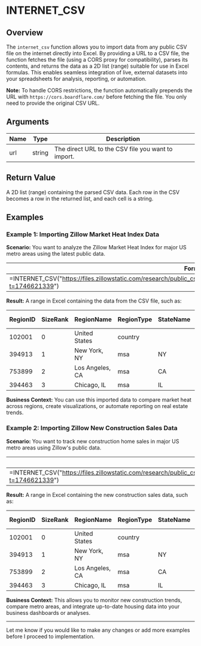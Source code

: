 # INTERNET_CSV

## Overview
The `internet_csv` function allows you to import data from any public CSV file on the internet directly into Excel. By providing a URL to a CSV file, the function fetches the file (using a CORS proxy for compatibility), parses its contents, and returns the data as a 2D list (range) suitable for use in Excel formulas. This enables seamless integration of live, external datasets into your spreadsheets for analysis, reporting, or automation.

**Note:** To handle CORS restrictions, the function automatically prepends the URL with `https://cors.boardflare.com/` before fetching the file. You only need to provide the original CSV URL.

## Arguments

| Name | Type   | Description                                                      |
|------|--------|------------------------------------------------------------------|
| url  | string | The direct URL to the CSV file you want to import.               |

## Return Value

A 2D list (range) containing the parsed CSV data. Each row in the CSV becomes a row in the returned list, and each cell is a string.

## Examples

### Example 1: Importing Zillow Market Heat Index Data
**Scenario:** You want to analyze the Zillow Market Heat Index for major US metro areas using the latest public data.

| Formula Example |
|-----------------|
| =INTERNET_CSV("https://files.zillowstatic.com/research/public_csvs/market_temp_index/Metro_market_temp_index_uc_sfrcondo_month.csv?t=1746621339") |

**Result:**
A range in Excel containing the data from the CSV file, such as:

| RegionID | SizeRank | RegionName        | RegionType | StateName | 2018-01-31 | 2018-02-28 |
|----------|----------|-------------------|------------|-----------|------------|------------|
| 102001   | 0        | United States     | country    |           | 50         | 50         |
| 394913   | 1        | New York, NY      | msa        | NY        | 52         | 52         |
| 753899   | 2        | Los Angeles, CA   | msa        | CA        | 69         | 67         |
| 394463   | 3        | Chicago, IL       | msa        | IL        | 48         | 49         |

**Business Context:**
You can use this imported data to compare market heat across regions, create visualizations, or automate reporting on real estate trends.

### Example 2: Importing Zillow New Construction Sales Data
**Scenario:** You want to track new construction home sales in major US metro areas using Zillow's public data.

| Formula Example |
|-----------------|
| =INTERNET_CSV("https://files.zillowstatic.com/research/public_csvs/new_con_sales_count_raw/Metro_new_con_sales_count_raw_uc_sfrcondo_month.csv?t=1746621339") |

**Result:**
A range in Excel containing the new construction sales data, such as:

| RegionID | SizeRank | RegionName        | RegionType | StateName | 2018-01-31 | 2018-02-28 |
|----------|----------|-------------------|------------|-----------|------------|------------|
| 102001   | 0        | United States     | country    |           | 34508      | 33782      |
| 394913   | 1        | New York, NY      | msa        | NY        | 532        | 447        |
| 753899   | 2        | Los Angeles, CA   | msa        | CA        | 333        | 398        |
| 394463   | 3        | Chicago, IL       | msa        | IL        | 288        | 255        |

**Business Context:**
This allows you to monitor new construction trends, compare metro areas, and integrate up-to-date housing data into your business dashboards or analyses.

---

Let me know if you would like to make any changes or add more examples before I proceed to implementation.